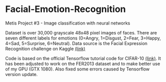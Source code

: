 # Facial-Emotion-Recognition
Metis Project #3 - Image classification with neural networks

Dataset is over 30,000 grayscale 48x48 pixel images of faces. There are seven different labels for emotions (0=Angry, 1=Disgust, 2=Fear, 3=Happy, 4=Sad, 5=Surprise, 6=Neutral). Data source is the Facial Expression Recognition challenge on Kaggle [(link)](https://www.kaggle.com/c/challenges-in-representation-learning-facial-expression-recognition-challenge/data)
 
Code is based on the official Tensorflow tutorial code for CIFAR-10 [(link)](https://github.com/tensorflow/tensorflow/tree/r0.11/tensorflow/models/image/cifar10/). It has been adjusted to work on the FER2013 dataset and to make better use of my GPU (GTX 1080). Also fixed some errors caused by Tensorflow version update. 
